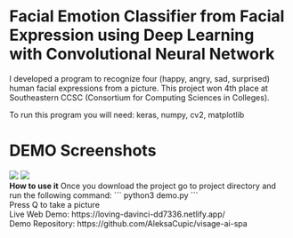 # Facial Emotion Classifier from Facial Expression using Deep Learning with Convolutional Neural Network

I developed a program to recognize four (happy, angry, sad, surprised) human facial expressions from a picture.
This project won	4th place at Southeastern CCSC (Consortium for Computing Sciences in Colleges).

To run this program you will need: keras, numpy, cv2, matplotlib

# DEMO Screenshots
<img src="https://i.ibb.co/mhxSY6M/Screen-Shot-2020-08-27-at-5-32-54-PM.png" /> 
<img src="https://i.ibb.co/JyZJYX6/Screen-Shot-2020-08-27-at-5-33-10-PM.png"/>

<br/>
<b>How to use it</b>
Once you download the project go to project directory and run the following command: 
```
python3 demo.py
```
<br />
Press Q to take a picture
<br />
Live Web Demo: https://loving-davinci-dd7336.netlify.app/
<br />
Demo Repository: https://github.com/AleksaCupic/visage-ai-spa

